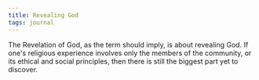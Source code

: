 ```yaml
---
title: Revealing God
tags: journal
---
```


The Revelation of God, as the term should imply, is about revealing
God. If one's religious experience involves only the members of the
community, or its ethical and social principles, then there is still the
biggest part yet to discover.


